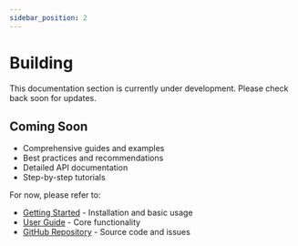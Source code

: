 ```yaml
---
sidebar_position: 2
---
```


# Building

This documentation section is currently under development. Please check back soon for updates.

## Coming Soon

- Comprehensive guides and examples
- Best practices and recommendations  
- Detailed API documentation
- Step-by-step tutorials

For now, please refer to:
- [Getting Started](../getting-started/installation) - Installation and basic usage
- [User Guide](../user-guide/passwords) - Core functionality
- [GitHub Repository](https://github.com/hxhippy/pwgen) - Source code and issues

